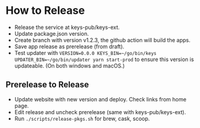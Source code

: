 # How to Release

- Release the service at keys-pub/keys-ext.
- Update package.json version.
- Create branch with version v1.2.3, the github action will build the apps.
- Save app release as prerelease (from draft).
- Test updater with `VERSION=0.0.0 KEYS_BIN=~/go/bin/keys UPDATER_BIN=~/go/bin/updater yarn start-prod` to ensure this version is updateable. (On both windows and macOS.)

## Prerelease to Release

- Update website with new version and deploy. Check links from home page.
- Edit release and uncheck prerelease (same with keys-pub/keys-ext).
- Run `./scripts/release-pkgs.sh` for brew, cask, scoop.
